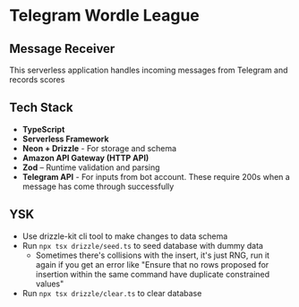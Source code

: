 # Telegram Wordle League

## Message Receiver

This serverless application handles incoming messages from Telegram and records scores

## Tech Stack

- **TypeScript**
- **Serverless Framework**
- **Neon + Drizzle** - For storage and schema
- **Amazon API Gateway (HTTP API)**
- **Zod** – Runtime validation and parsing
- **Telegram API** - For inputs from bot account. These require 200s when a message has come through successfully

## YSK

- Use drizzle-kit cli tool to make changes to data schema
- Run `npx tsx drizzle/seed.ts` to seed database with dummy data
  - Sometimes there's collisions with the insert, it's just RNG, run it again if you get an error like "Ensure that no rows proposed for insertion within the same command have duplicate constrained values"
- Run `npx tsx drizzle/clear.ts` to clear database
